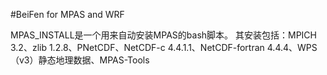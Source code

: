 #BeiFen
for MPAS and WRF

MPAS_INSTALL是一个用来自动安装MPAS的bash脚本。
其安装包括：MPICH 3.2、zlib 1.2.8、PNetCDF、NetCDF-c 4.4.1.1、NetCDF-fortran 4.4.4、WPS（v3）静态地理数据、MPAS-Tools
